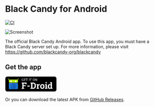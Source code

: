 # Black Candy for Android

[![CI](https://github.com/blackcandy-org/android/actions/workflows/ci.yml/badge.svg)](https://github.com/blackcandy-org/android/actions/workflows/ci.yml)

![Screenshot](https://raw.githubusercontent.com/blackcandy-org/android/master/images/screenshot_main.png)

The official Black Candy Android app. To use this app, you must have a Black Candy server set up. For more information, please visit https://github.com/blackcandy-org/blackcandy

## Get the app

[<img src="https://raw.githubusercontent.com/blackcandy-org/android/pre-1.0/images/fdroid_badge.png" alt="Get it on F-Droid" height="50">](https://f-droid.org/packages/org.blackcandy.android/)

Or you can download the latest APK from [GitHub Releases](https://github.com/blackcandy-org/android/releases/latest). 